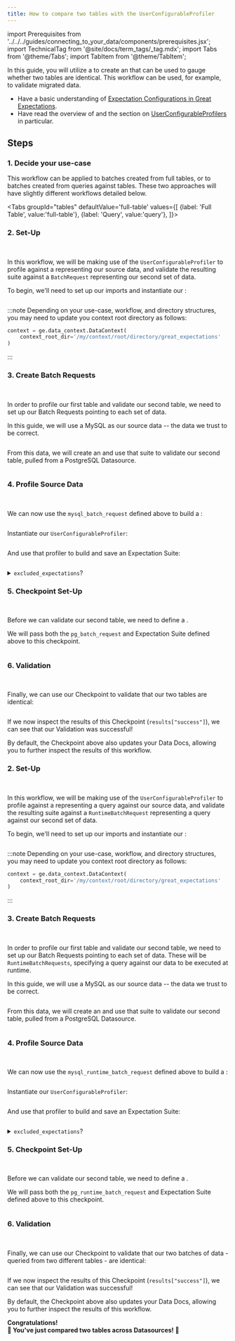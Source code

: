 ```yaml
---
title: How to compare two tables with the UserConfigurableProfiler
---
```

import Prerequisites from '../../../guides/connecting_to_your_data/components/prerequisites.jsx';
import TechnicalTag from '@site/docs/term_tags/_tag.mdx';
import Tabs from '@theme/Tabs';
import TabItem from '@theme/TabItem';

In this guide, you will utilize a <TechnicalTag tag="profiler" text="UserConfigurableProfiler" /> to create an <TechnicalTag tag="expectation_suite" text="Expectation Suite" /> that can be used to gauge whether two tables are identical. This workflow can be used, for example, to validate migrated data.

<Prerequisites>

- Have a basic understanding of [Expectation Configurations in Great Expectations](https://docs.greatexpectations.io/docs/reference/expectations/expectations).
- Have read the overview of <TechnicalTag tag="profiler" text="Profilers" /> and the section on [UserConfigurableProfilers](../../../terms/profiler.md#userconfigurableprofiler) in particular.

</Prerequisites>


## Steps

### 1. Decide your use-case

This workflow can be applied to batches created from full tables, or to batches created from queries against tables. These two approaches will have slightly different workflows detailed below.

<Tabs
  groupId="tables"
  defaultValue='full-table'
  values={[
  {label: 'Full Table', value:'full-table'},
  {label: 'Query', value:'query'},
  ]}>

<TabItem value="full-table">

### 2. Set-Up
<br/>

In this workflow, we will be making use of the `UserConfigurableProfiler` to profile against a <TechnicalTag tag="batch_request" text="BatchRequest" /> representing our source data, and validate the resulting suite against a `BatchRequest` representing our second set of data.

To begin, we'll need to set up our imports and instantiate our <TechnicalTag tag="data_context" text="Data Context" />:

```python file=../../../../tests/integration/docusaurus/expectations/advanced/user_configurable_profiler_cross_table_comparison.py#L2-L10
```

:::note
Depending on your use-case, workflow, and directory structures, you may need to update you context root directory as follows:
```python
context = ge.data_context.DataContext( 
    context_root_dir='/my/context/root/directory/great_expectations'
)
```
:::

### 3. Create Batch Requests
<br/>

In order to profile our first table and validate our second table, we need to set up our Batch Requests pointing to each set of data.

In this guide, we will use a MySQL <TechnicalTag tag="datasource" text= "Datasource" /> as our source data -- the data we trust to be correct.

```python file=../../../../tests/integration/docusaurus/expectations/advanced/user_configurable_profiler_cross_table_comparison.py#L81-L85
```

From this data, we will create an <TechnicalTag tag="expectation_suite" text="Expectation Suite" /> and use that suite to validate our second table, pulled from a PostgreSQL Datasource.

```python file=../../../../tests/integration/docusaurus/expectations/advanced/user_configurable_profiler_cross_table_comparison.py#L88-L92
```

### 4. Profile Source Data
<br/>

We can now use the `mysql_batch_request` defined above to build a <TechnicalTag tag="validator" text="Validator" />:

```python file=../../../../tests/integration/docusaurus/expectations/advanced/user_configurable_profiler_cross_table_comparison.py#L95
```

Instantiate our `UserConfigurableProfiler`:

```python file=../../../../tests/integration/docusaurus/expectations/advanced/user_configurable_profiler_cross_table_comparison.py#L98-L101
```

And use that profiler to build and save an Expectation Suite:

```python file=../../../../tests/integration/docusaurus/expectations/advanced/user_configurable_profiler_cross_table_comparison.py#L104-L108
```

<details>
<summary><code>excluded_expectations</code>?</summary>
Above, we excluded <code>expect_column_quantile_values_to_be_between</code>, as it isn't fully supported by some SQL dialects.

This is one example of the ways in which we can customize the Suite built by our Profiler.

For more on these configurations, see our [guide on the optional parameters available with the `UserConfigurableProfiler`](../../../guides/expectations/how_to_create_and_edit_expectations_with_a_profiler.md#optional-parameters).
</details>

### 5. Checkpoint Set-Up
<br/>

Before we can validate our second table, we need to define a <TechnicalTag tag="checkpoint" text="Checkpoint" />. 

We will pass both the `pg_batch_request` and Expectation Suite defined above to this checkpoint.

```python file=../../../../tests/integration/docusaurus/expectations/advanced/user_configurable_profiler_cross_table_comparison.py#L111-L121
```

### 6. Validation
<br/>

Finally, we can use our Checkpoint to validate that our two tables are identical:

```python file=../../../../tests/integration/docusaurus/expectations/advanced/user_configurable_profiler_cross_table_comparison.py#L124-L126
```

If we now inspect the results of this Checkpoint (`results["success"]`), we can see that our Validation was successful!

By default, the Checkpoint above also updates your Data Docs, allowing you to further inspect the results of this workflow.

</TabItem>

<TabItem value="query">

### 2. Set-Up
<br/>

In this workflow, we will be making use of the `UserConfigurableProfiler` to profile against a <TechnicalTag tag="batch_request" text="RuntimeBatchRequest" /> representing a query against our source data, and validate the resulting suite against a `RuntimeBatchRequest` representing a query against our second set of data.

To begin, we'll need to set up our imports and instantiate our <TechnicalTag tag="data_context" text="Data Context" />:

```python file=../../../../tests/integration/docusaurus/expectations/advanced/user_configurable_profiler_cross_table_comparison_from_query.py#L2-L10
```

:::note
Depending on your use-case, workflow, and directory structures, you may need to update you context root directory as follows:
```python
context = ge.data_context.DataContext( 
    context_root_dir='/my/context/root/directory/great_expectations'
)
```
:::

### 3. Create Batch Requests
<br/>

In order to profile our first table and validate our second table, we need to set up our Batch Requests pointing to each set of data. These will be `RuntimeBatchRequests`, specifying a query against our data to be executed at runtime.

In this guide, we will use a MySQL <TechnicalTag tag="datasource" text= "Datasource" /> as our source data -- the data we trust to be correct.

```python file=../../../../tests/integration/docusaurus/expectations/advanced/user_configurable_profiler_cross_table_comparison_from_query.py#L81-L87
```

From this data, we will create an <TechnicalTag tag="expectation_suite" text="Expectation Suite" /> and use that suite to validate our second table, pulled from a PostgreSQL Datasource.

```python file=../../../../tests/integration/docusaurus/expectations/advanced/user_configurable_profiler_cross_table_comparison_from_query.py#L90-L96
```

### 4. Profile Source Data
<br/>

We can now use the `mysql_runtime_batch_request` defined above to build a <TechnicalTag tag="validator" text="Validator" />:

```python file=../../../../tests/integration/docusaurus/expectations/advanced/user_configurable_profiler_cross_table_comparison_from_query.py#L99-L101
```

Instantiate our `UserConfigurableProfiler`:

```python file=../../../../tests/integration/docusaurus/expectations/advanced/user_configurable_profiler_cross_table_comparison_from_query.py#L104-L107
```

And use that profiler to build and save an Expectation Suite:

```python file=../../../../tests/integration/docusaurus/expectations/advanced/user_configurable_profiler_cross_table_comparison_from_query.py#L110-L114
```

<details>
<summary><code>excluded_expectations</code>?</summary>
Above, we excluded <code>expect_column_quantile_values_to_be_between</code>, as it isn't fully supported by some SQL dialects.

This is one example of the ways in which we can customize the Suite built by our Profiler.

For more on these configurations, see our [guide on the optional parameters available with the `UserConfigurableProfiler`](../../../guides/expectations/how_to_create_and_edit_expectations_with_a_profiler.md#optional-parameters).
</details>

### 5. Checkpoint Set-Up
<br/>

Before we can validate our second table, we need to define a <TechnicalTag tag="checkpoint" text="Checkpoint" />. 

We will pass both the `pg_runtime_batch_request` and Expectation Suite defined above to this checkpoint.

```python file=../../../../tests/integration/docusaurus/expectations/advanced/user_configurable_profiler_cross_table_comparison_from_query.py#L117-L127
```

### 6. Validation
<br/>

Finally, we can use our Checkpoint to validate that our two batches of data - queried from two different tables - are identical:

```python file=../../../../tests/integration/docusaurus/expectations/advanced/user_configurable_profiler_cross_table_comparison_from_query.py#L130-L132
```

If we now inspect the results of this Checkpoint (`results["success"]`), we can see that our Validation was successful!

By default, the Checkpoint above also updates your Data Docs, allowing you to further inspect the results of this workflow.

</TabItem>

</Tabs>

<div style={{"text-align":"center"}}>
<p style={{"color":"#8784FF","font-size":"1.4em"}}><b>
Congratulations!<br/>&#127881; You've just compared two tables across Datasources! &#127881;
</b></p>
</div>
